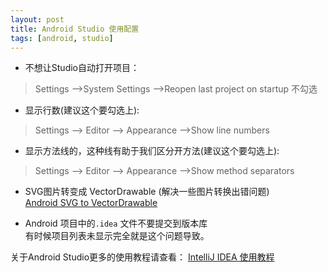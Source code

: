 ```yaml
---
layout: post
title: Android Studio 使用配置 
tags: [android, studio]
---
```


* 不想让Studio自动打开项目：

> Settings -->System Settings -->Reopen last project on startup 不勾选

* 显示行数(建议这个要勾选上):

> Settings --> Editor --> Appearance  -->Show line numbers

* 显示方法线的，这种线有助于我们区分开方法(建议这个要勾选上):

> Settings --> Editor --> Appearance  -->Show method separators

* SVG图片转变成 VectorDrawable (解决一些图片转换出错问题)  
  [Android SVG to VectorDrawable](http://inloop.github.io/svg2android/)

* Android 项目中的`.idea` 文件不要提交到版本库  
  有时候项目列表未显示完全就是这个问题导致。
  
  

关于Android Studio更多的使用教程请查看：
[IntelliJ IDEA 使用教程](http://wiki.jikexueyuan.com/project/intellij-idea-tutorial/introduce.html)
